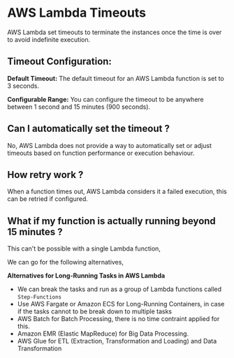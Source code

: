 # AWS Lambda Timeouts

AWS Lambda set timeouts to terminate the instances once the time is over to avoid indefinite execution.

## Timeout Configuration:

**Default Timeout:** The default timeout for an AWS Lambda function is set to 3 seconds.

**Configurable Range:** You can configure the timeout to be anywhere between 1 second and 15 minutes (900 seconds).


## Can I automatically set the timeout ?

No, AWS Lambda does not provide a way to automatically set or adjust timeouts based on function performance or execution behaviour.

## How retry work ?

When a function times out, AWS Lambda considers it a failed execution, this can be retried if configured.

## What if my function is actually running beyond 15 minutes ?

This can't be possible with a single Lambda function,

We can go for the following alternatives,

**Alternatives for Long-Running Tasks in AWS Lambda**

- We can break the tasks and run as a group of Lambda functions called `Step-Functions`
- Use AWS Fargate or Amazon ECS for Long-Running Containers, in case if the tasks cannot to be break down to multiple tasks
- AWS Batch for Batch Processing, there is no time contraint applied for this.
- Amazon EMR (Elastic MapReduce) for Big Data Processing.
- AWS Glue for ETL (Extraction, Transformation and Loading) and Data Transformation

